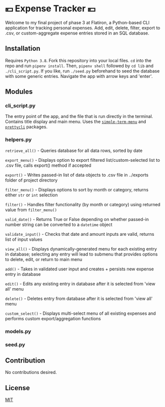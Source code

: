 
# 💴 Expense Tracker 💴

Welcome to my final project of phase 3 at Flatiron, a Python-based CLI application for tracking personal expenses. Add, edit, delete, filter, export to .csv, or custom-aggregate expense entries stored in an SQL database.

## Installation

Requires `Python 3.8`. Fork this repository into your local files. `cd` into the repo and run `pipenv install`. Then, `pipenv shell` followed by `cd lib` and `./cli_script.py`. If you like, run `./seed.py` beforehand to seed the database with some generic entries. Navigate the app with arrow keys and 'enter'.

## Modules

### cli_script.py

The entry point of the app, and the file that is run directly in the terminal. Contains title display and main menu. Uses the [`simple-term-menu`](https://github.com/IngoMeyer441/simple-term-menu#create-a-menu-with-the-default-style) and [`prettycli`](https://github.com/noyoshi/prettycli) packages.

### helpers.py

`retrieve_all()` - Queries database for all data rows, sorted by date

`export_menu()` - Displays option to export filtered list/custom-selected list to .csv file, calls export() method if accepted

`export()` - Writes passed-in list of data objects to .csv file in ../exports folder of project directory

`filter_menu()` - Displays options to sort by month or category, returns either `str` or `int` selection

`filter()` - Handles filter functionality (by month or category) using returned value from `filter_menu()`

`valid_date()` - Returns True or False depending on whether passed-in number string can be converted to a `datetime` object

`validate_input()` - Checks that date and amount inputs are valid, returns list of input values

`view_all()` - Displays dynamically-generated menu for each existing entry in database; selecting any entry will lead to submenu that provides options to delete, edit, or return to main menu

`add()` - Takes in validated user input and creates + persists new expense entry in database

`edit()` - Edits any existing entry in database after it is selected from 'view all' menu

`delete()` - Deletes entry from database after it is selected from 'view all' menu

`custom_select()` - Displays multi-select menu of all existing expenses and performs custom export/aggregation functions

### models.py

### seed.py

## Contribution

No contributions desired.

## License

[MIT](https://choosealicense.com/licenses/mit/)